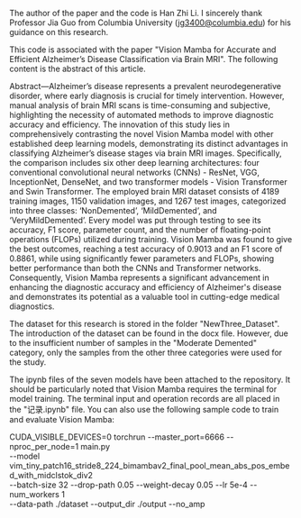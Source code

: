 The author of the paper and the code is Han Zhi Li. I sincerely thank Professor Jia Guo from Columbia University (jg3400@columbia.edu) for his guidance on this research.

This code is associated with the paper "Vision Mamba for Accurate and Efficient Alzheimer’s Disease Classification via Brain MRI". The following content is the abstract of this article. 

Abstract—Alzheimer’s disease represents a prevalent neurodegenerative disorder, where early diagnosis is crucial for timely intervention. However, manual analysis of brain MRI scans is time-consuming and subjective, highlighting the necessity of automated methods to improve diagnostic accuracy and efficiency. The innovation of this study lies in comprehensively contrasting the novel Vision Mamba model with other established deep learning models, demonstrating its distinct advantages in classifying Alzheimer’s disease stages via brain MRI images. Specifically, the comparison includes six other deep learning architectures: four conventional convolutional neural networks (CNNs) - ResNet, VGG, InceptionNet, DenseNet, and two transformer models - Vision Transformer and Swin Transformer. The employed brain MRI dataset consists of 4189 training images, 1150 validation images, and 1267 test images, categorized into three classes: ‘NonDemented’, ‘MildDemented’, and ‘VeryMildDemented’. Every model was put through testing to see its accuracy, F1 score, parameter count, and the number of floating-point operations (FLOPs) utilized during training. Vision Mamba was found to give the best outcomes, reaching a test accuracy of 0.9013 and an F1 score of 0.8861, while using significantly fewer parameters and FLOPs, showing better performance than both the CNNs and Transformer networks. Consequently, Vision Mamba represents a significant advancement in enhancing the diagnostic accuracy and efficiency of Alzheimer's disease and demonstrates its potential as a valuable tool in cutting-edge medical diagnostics.

The dataset for this research is stored in the folder "NewThree_Dataset". The introduction of the dataset can be found in the docx file. However, due to the insufficient number of samples in the "Moderate Demented" category, only the samples from the other three categories were used for the study. 

The ipynb files of the seven models have been attached to the repository. It should be particularly noted that Vision Mamba requires the terminal for model training. The terminal input and operation records are all placed in the "记录.ipynb" file. You can also use the following sample code to train and evaluate Vision Mamba: 

CUDA_VISIBLE_DEVICES=0 torchrun --master_port=6666 --nproc_per_node=1 main.py \
--model vim_tiny_patch16_stride8_224_bimambav2_final_pool_mean_abs_pos_embed_with_midclstok_div2 \
--batch-size 32 --drop-path 0.05 --weight-decay 0.05 --lr 5e-4 --num_workers 1 \
--data-path ./dataset --output_dir ./output --no_amp



















